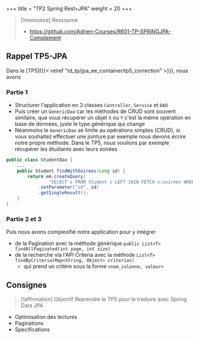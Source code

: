 +++
title = "TP2 Spring Rest+JPA"
weight = 20
+++

> [!ressource] Ressource
> - https://github.com/Adrien-Courses/R601-TP-SPRINGJPA-Complement
## Rappel TP5-JPA
Dans le [TP5]({{< relref "td_tp/jpa_ee_container/tp5_correction" >}}), nous avons

### Partie 1
- Structurer l'application en 3 classes `Controller`, `Service` et `DAO`
- Puis créer un `GenericDao` car les méthodes de CRUD sont souvent similaire, que vous récupérer un objet `X` ou `Y` c'est la même opération en base de données, juste le type générique qui change
- Néanmoins le `GenericDao` se limite au opérations simples (CRUD), si vous souhaitez effectuer une jointure par exemple nous devons écrire notre propre méthode. Dans le TP5, nous voulions par exemple récupérer les étudiants avec leurs soirées

```java
public class StudentDao {
    ...
    public Student findWithSoirees(Long id) {
        return em.createQuery(
                "SELECT s FROM Student s LEFT JOIN FETCH s.soirees WHERE s.id = :id", Student.class)
            .setParameter("id", id)
            .getSingleResult();
    }
}
```

### Partie 2 et 3
Puis nous avons complexifié notre application pour y intégrer
- de la Pagination avec la méthode générique `public List<T> findAllPaginated(int page, int size)`
- de la recherche via l'API Criteria avec la méthode `List<T> findByCriteria(Map<String, Object> criterias)`
  - qui prend un critère sous la forme `<nom_colonne, valeur>`

## Consignes
> [!affirmation] Objectif
> Reprendre le TP5 pour le traduire avec Spring Data JPA

- Optimisation des lectures
- Paginations
- Specifications